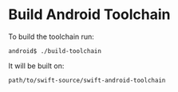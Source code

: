 
# Build Android Toolchain

To build the toolchain run:

```
android$ ./build-toolchain
```

It will be built on:

```
path/to/swift-source/swift-android-toolchain
```

